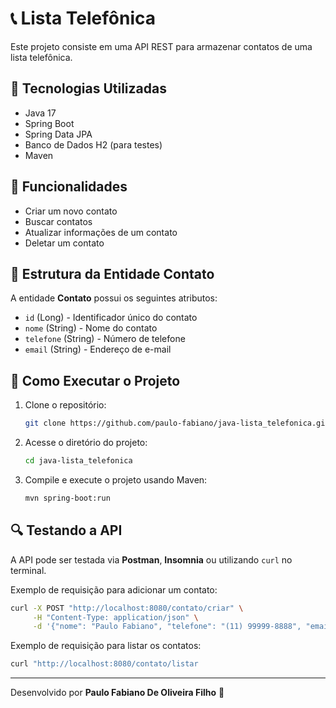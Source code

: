 # 📞 Lista Telefônica

Este projeto consiste em uma API REST para armazenar contatos de uma lista telefônica.

## 🚀 Tecnologias Utilizadas
- Java 17
- Spring Boot
- Spring Data JPA
- Banco de Dados H2 (para testes)
- Maven

## 📌 Funcionalidades
- Criar um novo contato
- Buscar contatos
- Atualizar informações de um contato
- Deletar um contato

## 📄 Estrutura da Entidade Contato
A entidade **Contato** possui os seguintes atributos:

- `id` (Long) - Identificador único do contato
- `nome` (String) - Nome do contato
- `telefone` (String) - Número de telefone
- `email` (String) - Endereço de e-mail

## 🔧 Como Executar o Projeto

1. Clone o repositório:
   ```bash
   git clone https://github.com/paulo-fabiano/java-lista_telefonica.git
   ```
2. Acesse o diretório do projeto:
   ```bash
   cd java-lista_telefonica
   ```
3. Compile e execute o projeto usando Maven:
   ```bash
   mvn spring-boot:run
   ```

## 🔍 Testando a API
A API pode ser testada via **Postman**, **Insomnia** ou utilizando `curl` no terminal.

Exemplo de requisição para adicionar um contato:
```bash
curl -X POST "http://localhost:8080/contato/criar" \
     -H "Content-Type: application/json" \
     -d '{"nome": "Paulo Fabiano", "telefone": "(11) 99999-8888", "email": "paulo@email.com"}'
```

Exemplo de requisição para listar os contatos:

```bash
curl "http://localhost:8080/contato/listar

```
---
Desenvolvido por **Paulo Fabiano De Oliveira Filho** 🚀
